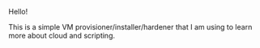 Hello!

This is a simple VM provisioner/installer/hardener that I am using to learn more about cloud and scripting.
